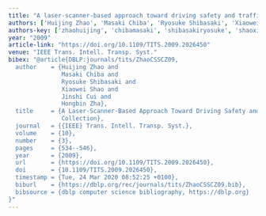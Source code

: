 ```yaml
---
title: "A laser-scanner-based approach toward driving safety and traffic data collection"
authors: ['Huijing Zhao', 'Masaki Chiba', 'Ryosuke Shibasaki', 'Xiaowei Shao', 'Jinshi Cui', 'Hongbin Zha']
authors-key: ['zhaohuijing', 'chibamasaki', 'shibasakiryosuke', 'shaoxiaowei', 'cuijinshi', 'zhahongbin']
year: "2009"
article-link: "https://doi.org/10.1109/TITS.2009.2026450"
venue: "IEEE Trans. Intell. Transp. Syst."
bibex: "@article{DBLP:journals/tits/ZhaoCSSCZ09,
  author    = {Huijing Zhao and
               Masaki Chiba and
               Ryosuke Shibasaki and
               Xiaowei Shao and
               Jinshi Cui and
               Hongbin Zha},
  title     = {A Laser-Scanner-Based Approach Toward Driving Safety and Traffic Data
               Collection},
  journal   = {{IEEE} Trans. Intell. Transp. Syst.},
  volume    = {10},
  number    = {3},
  pages     = {534--546},
  year      = {2009},
  url       = {https://doi.org/10.1109/TITS.2009.2026450},
  doi       = {10.1109/TITS.2009.2026450},
  timestamp = {Tue, 24 Mar 2020 08:52:25 +0100},
  biburl    = {https://dblp.org/rec/journals/tits/ZhaoCSSCZ09.bib},
  bibsource = {dblp computer science bibliography, https://dblp.org}
}"
---
```

